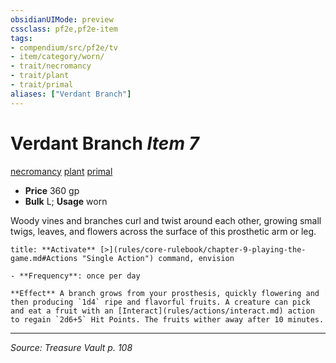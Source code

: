 ```yaml
---
obsidianUIMode: preview
cssclass: pf2e,pf2e-item
tags:
- compendium/src/pf2e/tv
- item/category/worn/
- trait/necromancy
- trait/plant
- trait/primal
aliases: ["Verdant Branch"]
---
```

# Verdant Branch *Item 7*  
[necromancy](necromancy.md "Necromancy School Trait")  [plant](plant.md "Plant Creature Type Trait")  [primal](primal.md "Primal Tradition Trait")  

- **Price** 360 gp
- **Bulk** L; **Usage** worn

Woody vines and branches curl and twist around each other, growing small twigs, leaves, and flowers across the surface of this prosthetic arm or leg.

```ad-embed-ability
title: **Activate** [>](rules/core-rulebook/chapter-9-playing-the-game.md#Actions "Single Action") command, envision

- **Frequency**: once per day

**Effect** A branch grows from your prosthesis, quickly flowering and then producing `1d4` ripe and flavorful fruits. A creature can pick and eat a fruit with an [Interact](rules/actions/interact.md) action to regain `2d6+5` Hit Points. The fruits wither away after 10 minutes.
```


---
*Source: Treasure Vault p. 108*
